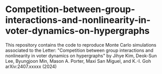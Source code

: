 # Competition-between-group-interactions-and-nonlinearity-in-voter-dynamics-on-hypergraphs

This repository contains the code to reproduce Monte Carlo simulations associated to the Letter:
"Competition between group interactions and nonlinearity in voter dynamics on hypergraphs" by Jihye Kim, Deok-Sun Lee, Byungjoon Min, Mason A. Porter, Maxi San Miguel, and K.-I. Goh
arXiv:2407.xxxxx (2024)
